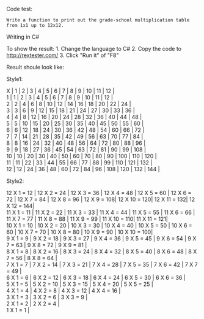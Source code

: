 Code test:

	Write a function to print out the grade-school multiplication table from 1x1 up to 12x12.


Writing in C#

To show the result:
	1. Change the language to C#
	2. Copy the code to http://rextester.com/ 
	3. Click "Run it" of "F8"


Result shoule look like:

Style1: 
 
   X  |   1  |   2  |   3  |   4  |   5  |   6  |   7  |   8  |   9  |  10  |  11  |  12  |  
   1  |   1  |   2  |   3  |   4  |   5  |   6  |   7  |   8  |   9  |  10  |  11  |  12  |  
   2  |   2  |   4  |   6  |   8  |  10  |  12  |  14  |  16  |  18  |  20  |  22  |  24  |  
   3  |   3  |   6  |   9  |  12  |  15  |  18  |  21  |  24  |  27  |  30  |  33  |  36  |  
   4  |   4  |   8  |  12  |  16  |  20  |  24  |  28  |  32  |  36  |  40  |  44  |  48  |  
   5  |   5  |  10  |  15  |  20  |  25  |  30  |  35  |  40  |  45  |  50  |  55  |  60  |  
   6  |   6  |  12  |  18  |  24  |  30  |  36  |  42  |  48  |  54  |  60  |  66  |  72  |  
   7  |   7  |  14  |  21  |  28  |  35  |  42  |  49  |  56  |  63  |  70  |  77  |  84  |  
   8  |   8  |  16  |  24  |  32  |  40  |  48  |  56  |  64  |  72  |  80  |  88  |  96  |  
   9  |   9  |  18  |  27  |  36  |  45  |  54  |  63  |  72  |  81  |  90  |  99  |  108 |  
  10  |  10  |  20  |  30  |  40  |  50  |  60  |  70  |  80  |  90  |  100 |  110 |  120 |  
  11  |  11  |  22  |  33  |  44  |  55  |  66  |  77  |  88  |  99  |  110 |  121 |  132 |  
  12  |  12  |  24  |  36  |  48  |  60  |  72  |  84  |  96  |  108 |  120 |  132 |  144 |  

Style2: 
 
 12 X  1 = 12 | 12 X  2 = 24 | 12 X  3 = 36 | 12 X  4 = 48 | 12 X  5 = 60 | 12 X  6 = 72 | 12 X  7 = 84 | 12 X  8 = 96 | 12 X  9 = 108| 12 X 10 = 120| 12 X 11 = 132| 12 X 12 = 144|  
 11 X  1 = 11 | 11 X  2 = 22 | 11 X  3 = 33 | 11 X  4 = 44 | 11 X  5 = 55 | 11 X  6 = 66 | 11 X  7 = 77 | 11 X  8 = 88 | 11 X  9 = 99 | 11 X 10 = 110| 11 X 11 = 121|  
 10 X  1 = 10 | 10 X  2 = 20 | 10 X  3 = 30 | 10 X  4 = 40 | 10 X  5 = 50 | 10 X  6 = 60 | 10 X  7 = 70 | 10 X  8 = 80 | 10 X  9 = 90 | 10 X 10 = 100|  
  9 X  1 =  9 |  9 X  2 = 18 |  9 X  3 = 27 |  9 X  4 = 36 |  9 X  5 = 45 |  9 X  6 = 54 |  9 X  7 = 63 |  9 X  8 = 72 |  9 X  9 = 81 |  
  8 X  1 =  8 |  8 X  2 = 16 |  8 X  3 = 24 |  8 X  4 = 32 |  8 X  5 = 40 |  8 X  6 = 48 |  8 X  7 = 56 |  8 X  8 = 64 |  
  7 X  1 =  7 |  7 X  2 = 14 |  7 X  3 = 21 |  7 X  4 = 28 |  7 X  5 = 35 |  7 X  6 = 42 |  7 X  7 = 49 |  
  6 X  1 =  6 |  6 X  2 = 12 |  6 X  3 = 18 |  6 X  4 = 24 |  6 X  5 = 30 |  6 X  6 = 36 |  
  5 X  1 =  5 |  5 X  2 = 10 |  5 X  3 = 15 |  5 X  4 = 20 |  5 X  5 = 25 |  
  4 X  1 =  4 |  4 X  2 =  8 |  4 X  3 = 12 |  4 X  4 = 16 |  
  3 X  1 =  3 |  3 X  2 =  6 |  3 X  3 =  9 |  
  2 X  1 =  2 |  2 X  2 =  4 |  
  1 X  1 =  1 |  
  
